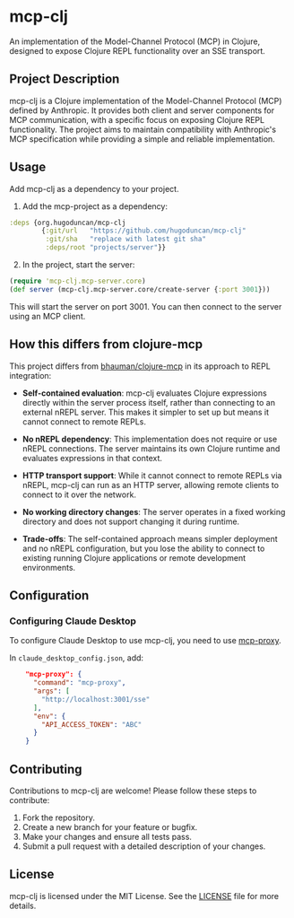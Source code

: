 # mcp-clj

An implementation of the Model-Channel Protocol (MCP) in Clojure,
designed to expose Clojure REPL functionality over an SSE transport.

## Project Description

mcp-clj is a Clojure implementation of the Model-Channel Protocol (MCP)
defined by Anthropic. It provides both client and server components for
MCP communication, with a specific focus on exposing Clojure REPL
functionality. The project aims to maintain compatibility with
Anthropic's MCP specification while providing a simple and reliable
implementation.

## Usage

Add mcp-clj as a dependency to your project.

1. Add the mcp-project as a dependency:

```clojure
:deps {org.hugoduncan/mcp-clj
        {:git/url   "https://github.com/hugoduncan/mcp-clj"
         :git/sha   "replace with latest git sha"
         :deps/root "projects/server"}}
```

2. In the project, start the server:

```clojure
(require 'mcp-clj.mcp-server.core)
(def server (mcp-clj.mcp-server.core/create-server {:port 3001}))
```

This will start the server on port 3001. You can then connect to the
server using an MCP client.

## How this differs from clojure-mcp

This project differs from
[bhauman/clojure-mcp](https://github.com/bhauman/clojure-mcp) in its
approach to REPL integration:

- **Self-contained evaluation**: mcp-clj evaluates Clojure expressions
  directly within the server process itself, rather than connecting to
  an external nREPL server. This makes it simpler to set up but means it
  cannot connect to remote REPLs.

- **No nREPL dependency**: This implementation does not require or use
  nREPL connections. The server maintains its own Clojure runtime and
  evaluates expressions in that context.

- **HTTP transport support**: While it cannot connect to remote REPLs
  via nREPL, mcp-clj can run as an HTTP server, allowing remote clients
  to connect to it over the network.

- **No working directory changes**: The server operates in a fixed
  working directory and does not support changing it during runtime.

- **Trade-offs**: The self-contained approach means simpler deployment
  and no nREPL configuration, but you lose the ability to connect to
  existing running Clojure applications or remote development
  environments.

## Configuration

### Configuring Claude Desktop

To configure Claude Desktop to use mcp-clj, you need to use
[mcp-proxy](https://github.com/sparfenyuk/mcp-proxy).

In `claude_desktop_config.json`, add:

```json
    "mcp-proxy": {
      "command": "mcp-proxy",
      "args": [
        "http://localhost:3001/sse"
      ],
      "env": {
        "API_ACCESS_TOKEN": "ABC"
      }
    }
```

## Contributing

Contributions to mcp-clj are welcome! Please follow these steps to contribute:

1. Fork the repository.
2. Create a new branch for your feature or bugfix.
3. Make your changes and ensure all tests pass.
4. Submit a pull request with a detailed description of your changes.

## License

mcp-clj is licensed under the MIT License. See the [LICENSE](LICENSE) file for more details.
